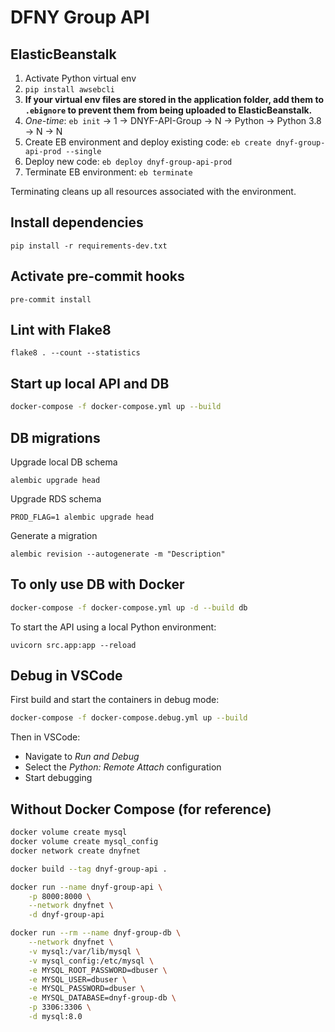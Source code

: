 # DFNY Group API

## ElasticBeanstalk

1. Activate Python virtual env
2. `pip install awsebcli`
3. **If your virtual env files are stored in the application folder, add them to `.ebignore` to prevent them from being uploaded to ElasticBeanstalk.**
4. *One-time*: `eb init` -> 1 -> DNYF-API-Group -> N -> Python -> Python 3.8 -> N -> N
5. Create EB environment and deploy existing code: `eb create dnyf-group-api-prod --single`
6. Deploy new code: `eb deploy dnyf-group-api-prod`
7. Terminate EB environment: `eb terminate`

Terminating cleans up all resources associated with the environment.

## Install dependencies

```
pip install -r requirements-dev.txt
```

## Activate pre-commit hooks

```
pre-commit install
```

## Lint with Flake8

```
flake8 . --count --statistics
```

## Start up local API and DB

```bash
docker-compose -f docker-compose.yml up --build
```

## DB migrations

Upgrade local DB schema

```
alembic upgrade head
```

Upgrade RDS schema

```
PROD_FLAG=1 alembic upgrade head
```

Generate a migration

```
alembic revision --autogenerate -m "Description"
```

## To only use DB with Docker

```bash
docker-compose -f docker-compose.yml up -d --build db
```

To start the API using a local Python environment:

```
uvicorn src.app:app --reload
```

## Debug in VSCode

First build and start the containers in debug mode:

```bash
docker-compose -f docker-compose.debug.yml up --build
```

Then in VSCode:
- Navigate to *Run and Debug*
- Select the *Python: Remote Attach* configuration
- Start debugging

## Without Docker Compose (for reference)

```bash
docker volume create mysql
docker volume create mysql_config
docker network create dnyfnet
```

```bash
docker build --tag dnyf-group-api .
```

```bash
docker run --name dnyf-group-api \
    -p 8000:8000 \
    --network dnyfnet \
    -d dnyf-group-api
```

```bash
docker run --rm --name dnyf-group-db \
    --network dnyfnet \
    -v mysql:/var/lib/mysql \
    -v mysql_config:/etc/mysql \
    -e MYSQL_ROOT_PASSWORD=dbuser \
    -e MYSQL_USER=dbuser \
    -e MYSQL_PASSWORD=dbuser \
    -e MYSQL_DATABASE=dnyf-group-db \
    -p 3306:3306 \
    -d mysql:8.0
```
